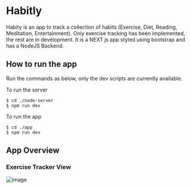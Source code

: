 # Habitly

Habity is an app to track a collection of habits (Exercise, Diet, Reading, Meditation, Entertainment). Only exercise tracking has been implemented, the rest are in development. It is a NEXT js app styled using bootstrap and has a NodeJS Backend. 

## How to run the app
Run the commands as below, only the dev scripts are currently available.

To run the server
```console
$ cd ./node-server
$ npm run dev
```
To run the app
```console
$ cd ./app
$ npm run dev
```

## App Overview

### Exercise Tracker View

![image](https://user-images.githubusercontent.com/30584935/139685094-76435648-2bfd-407a-b52b-2ea0a8afbd1e.png)


